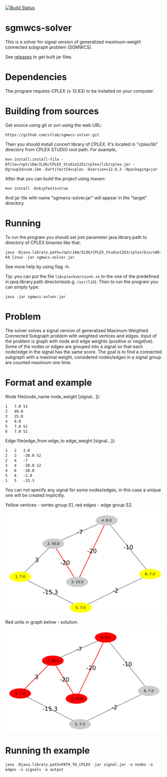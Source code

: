 [![Build Status](https://travis-ci.org/ctlab/sgmwcs-solver.svg?branch=master)](https://travis-ci.org/ctlab/sgmwcs-solver)

# sgmwcs-solver

This is a solver for signal version of generalized maximum-weight connected subgraph problem (SGMWCS).

See [releases](https://github.com/ctlab/sgmwcs-solver/releases) to get built jar files.

# Dependencies

The program requires CPLEX (≥ 12.63) to be installed on your computer.

Building from sources
===========

Get source using git or svn using the web URL:

    https://github.com/ctlab/sgmwcs-solver.git
    
Then you should install concert library of CPLEX.
It's located in "cplex/lib" directory from CPLEX STUDIO root path.
For example, 

    mvn install:install-file -Dfile=/opt/ibm/ILOG/CPLEX_Studio1251/cplex/lib/cplex.jar -DgroupId=com.ibm -DartifactId=cplex -Dversion=12.6.3 -Dpackaging=jar
    
After that you can build the project using maven:

    mvn install -DskipTests=true
    
And jar file with name "sgmwcs-solver.jar" will appear in the "target" directory
    
Running
=======

To run the program you should set jvm parameter java.library.path to directory of CPLEX binaries like that:

    java -Djava.library.path=/opt/ibm/ILOG/CPLEX_Studio1263/cplex/bin/x86-64_linux -jar sgmwcs-solver.jar

See more help by using flag -h.

Tip: you can put the file `libcplex%version%.so` to the one of the predefined in java.library.path 
directories(e.g. `/usr/lib`). Then to run the program you can simply type:
 
    java -jar sgmwcs-solver.jar

Problem
=========

The solver solves a signal version of generalized Maximum Weighted Connected Subgraph problem with weighted vertices and edges.
Input of the problem is graph with node and edge weights (positive or negative). 
Some of the nodes or edges are grouped into a signal so that each node/edge in the signal has the same score.
The goal is to find a connected subgraph with a maximal weight, considered nodes/edges in a signal group are counted maximum one time.

Format and example
=========

Node file(node_name  node_weight  [signal...]):

    1   7.0 S1
    2   40.0
    3   15.0
    4   8.0
    5   7.0 S1
    6   7.0 S1

Edge file(edge_from edge_to edge_weight  [signal...]):

    1   2   3.0
    2   3   -20.0 S2
    2   4   -7
    3   4   -20.0 S2
    4   6   -10.0
    5   6   -2.0
    1   5   -15.3

You can not specify any signal for some nodes/edges, in this case a unique one will be created implicitly.
    
Yellow vertices - vertex group S1, red edges - edge group S2.

![Sample](/sample.png?raw=true "Sample")

Red units in graph below - solution.

![Sample](/sample_solved.png?raw=true "Solution")

Running th example
==============

    java -Djava.library.path=PATH_TO_CPLEX -jar signal.jar -n nodes -e edges -s signals -o output

